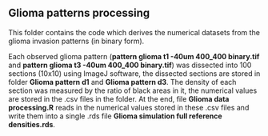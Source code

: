 ## Glioma patterns processing ##
This folder contains the code which derives the numerical datasets from the glioma invasion patterns (in binary form). 

Each observed glioma pattern (**pattern glioma t1 -40um 400_400 binary.tif** and **pattern glioma t3 -40um 400_400 binary.tif**) was dissected into 100 sections (10x10) using
ImageJ software, the dissected sections are stored in folder **Glioma pattern d1** and **Glioma pattern d3**. The density of each section was measured by the ratio of black areas
in it, the numerical values are stored in the .csv files in the folder. At the end, file **Glioma data processing.R** reads in the numerical values stored in these .csv files 
and write them into a single .rds file **Glioma simulation full reference densities.rds**. 
